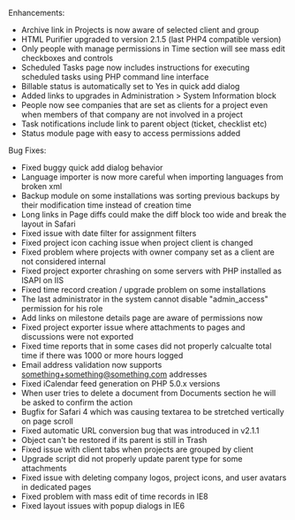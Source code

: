 Enhancements:

* Archive link in Projects is now aware of selected client and group
* HTML Purifier upgraded to version 2.1.5 (last PHP4 compatible version)
* Only people with manage permissions in Time section will see mass edit checkboxes and controls
* Scheduled Tasks page now includes instructions for executing scheduled tasks using PHP command line interface
* Billable status is automatically set to Yes in quick add dialog
* Added links to upgrades in Administration > System Information block
* People now see companies that are set as clients for a project even when members of that company are not involved in a project
* Task notifications include link to parent object (ticket, checklist etc)
* Status module page with easy to access permissions added

Bug Fixes:

* Fixed buggy quick add dialog behavior
* Language importer is now more careful when importing languages from broken xml
* Backup module on some installations was sorting previous backups by their modification time instead of creation time
* Long links in Page diffs could make the diff block too wide and break the layout in Safari
* Fixed issue with date filter for assignment filters
* Fixed project icon caching issue when project client is changed
* Fixed problem where projects with owner company set as a client are not considered internal
* Fixed project exporter chrashing on some servers with PHP installed as ISAPI on IIS
* Fixed time record creation / upgrade problem on some installations
* The last administrator in the system cannot disable "admin_access" permission for his role
* Add links on milestone details page are aware of permissions now
* Fixed project exporter issue where attachments to pages and discussions were not exported
* Fixed time reports that in some cases did not properly calcualte total time if there was 1000 or more hours logged
* Email address validation now supports something+something@something.com addresses
* Fixed iCalendar feed generation on PHP 5.0.x versions
* When user tries to delete a document from Documents section he will be asked to confirm the action
* Bugfix for Safari 4 which was causing textarea to be stretched vertically on page scroll
* Fixed automatic URL conversion bug that was introduced in v2.1.1
* Object can't be restored if its parent is still in Trash
* Fixed issue with client tabs when projects are grouped by client
* Upgrade script did not properly update parent type for some attachments
* Fixed issue with deleting company logos, project icons, and user avatars in dedicated pages
* Fixed problem with mass edit of time records in IE8
* Fixed layout issues with popup dialogs in IE6
